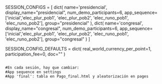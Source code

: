 ﻿SESSION_CONFIGS = [
     dict(
        name='presidencial',
        display_name="presidencial",
        num_demo_participants=6,
        app_sequence=['inicial','elec_plur_pob1', 'elec_plur_pob2', 'elec_runo_pob1', 'elec_runo_pob2'],
        group="presidencial"
        ),
     dict(
        name='congresal',
        display_name="congresal",
        num_demo_participants=6,
        app_sequence=['inicial','elec_plur_pob1', 'elec_plur_pob2', 'elec_runo_pob1', 'elec_runo_pob2'],
        group="congresal"
        )
]

SESSION_CONFIG_DEFAULTS = dict(
    real_world_currency_per_point=1, participation_fee=0, doc=""
)
```

#En cada sesión, hay que cambiar:
#App sequence en settings
#App 'final': tabla en Pago_final.html y aleatorización en pages